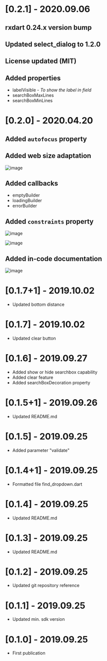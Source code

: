 # [0.2.1] - 2020.09.06
## rxdart 0.24.x version bump
## Updated select_dialog to 1.2.0
## License updated (MIT)
## Added properties
 - labelVisible - _To show the label in field_
 - searchBoxMaxLines
 - searchBoxMinLines

# [0.2.0] - 2020.04.20
## Added `autofocus` property
## Added web size adaptation
![image](https://user-images.githubusercontent.com/16373553/80187452-0b7dfd80-85e6-11ea-9a8a-f9ff4c1092d9.png)

## Added callbacks
 - emptyBuilder
 - loadingBuilder
 - errorBuilder

## Added `constraints` property
![image](https://user-images.githubusercontent.com/16373553/80188549-b9d67280-85e7-11ea-8eb5-7de2b2e3dec5.png)

![image](https://user-images.githubusercontent.com/16373553/80188871-2cdfe900-85e8-11ea-9b7f-92cbada4af5b.png)

## Added in-code documentation
![image](https://user-images.githubusercontent.com/16373553/80191733-834f2680-85ec-11ea-8fef-b540c88d8d6c.png)

# [0.1.7+1] - 2019.10.02
 * Updated bottom distance


# [0.1.7] - 2019.10.02
 * Updated clear button


# [0.1.6] - 2019.09.27

* Added show or hide searchbox capability
* Added clear feature
* Added searchBoxDecoration property

# [0.1.5+1] - 2019.09.26

* Updated README.md

# [0.1.5] - 2019.09.25

* Added parameter "validate"

# [0.1.4+1] - 2019.09.25

* Formatted file find_dropdown.dart

# [0.1.4] - 2019.09.25

* Updated README.md

# [0.1.3] - 2019.09.25

* Updated README.md

# [0.1.2] - 2019.09.25

* Updated git repository reference

# [0.1.1] - 2019.09.25

* Updated min. sdk version

# [0.1.0] - 2019.09.25

* First publication
